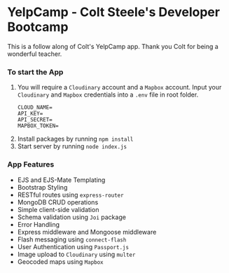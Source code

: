 # YelpCamp - Colt Steele's Developer Bootcamp

This is a follow along of Colt's YelpCamp app.
Thank you Colt for being a wonderful teacher.

### To start the App

1. You will require a `Cloudinary` account and a `Mapbox` account.
   Input your `Cloudinary` and `Mapbox` credentials into a `.env` file in root folder.
   ```
   CLOUD_NAME=
   API_KEY=
   API_SECRET=
   MAPBOX_TOKEN=
   ```
2. Install packages by running `npm install`
3. Start server by running `node index.js`

### App Features

- EJS and EJS-Mate Templating
- Bootstrap Styling
- RESTful routes using `express-router`
- MongoDB CRUD operations
- Simple client-side validation
- Schema validation using `Joi` package
- Error Handling
- Express middleware and Mongoose middleware
- Flash messaging using `connect-flash`
- User Authentication using `Passport.js`
- Image upload to `Cloudinary` using `multer`
- Geocoded maps using `Mapbox`

